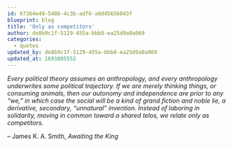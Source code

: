 ```yaml
---
id: 67364e49-5486-4c3b-adf6-a8d45656043f
blueprint: blog
title: 'Only as competitors'
author: de8b9c1f-5129-455a-bbb8-ea25d9a0a069
categories:
  - quotes
updated_by: de8b9c1f-5129-455a-bbb8-ea25d9a0a069
updated_at: 1691005552
---
```

_Every political theory assumes an anthropology, and every anthropology underwrites some political trajectory. If we are merely thinking things, or consuming animals, then our autonomy and independence are prior to any “we,” in which case the social will be a kind of grand fiction and noble lie, a derivative, secondary, “unnatural” invention. Instead of laboring in solidarity, moving in common toward a shared telos, we relate only as competitors._

– James K. A. Smith, _Awaiting the King_